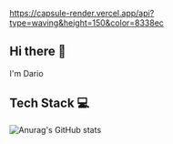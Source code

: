 <!-- https://capsule-render.vercel.app/api?type=waving&height=300&color=gradient&customColorList=16,20,25 -->
https://capsule-render.vercel.app/api?type=waving&height=150&color=8338ec

## Hi there 👋
I'm Dario

## Tech Stack 💻

![Anurag's GitHub stats](https://github-readme-stats.vercel.app/api?username=voref&show_icons=true&theme=midnight-purple)

<!--
**voref/voref** is a ✨ _special_ ✨ repository because its `README.md` (this file) appears on your GitHub profile.

Here are some ideas to get you started:

- 🔭 I’m currently working on ...
- 🌱 I’m currently learning ...
- 👯 I’m looking to collaborate on ...
- 🤔 I’m looking for help with ...
- 💬 Ask me about ...
- 📫 How to reach me: ...
- 😄 Pronouns: ...
- ⚡ Fun fact: ...
-->
